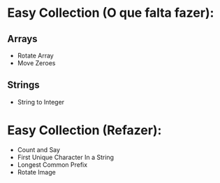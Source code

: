 # Easy Collection (O que falta fazer):

## Arrays
* Rotate Array
* Move Zeroes

## Strings
* String to Integer

# Easy Collection (Refazer):
* Count and Say
* First Unique Character In a String
* Longest Common Prefix
* Rotate Image
